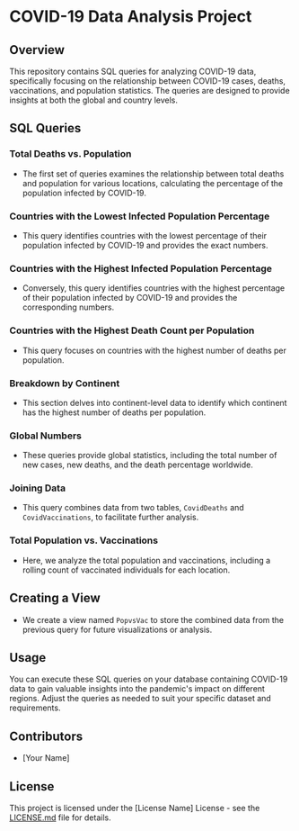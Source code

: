 # COVID-19 Data Analysis Project

## Overview
This repository contains SQL queries for analyzing COVID-19 data, specifically focusing on the relationship between COVID-19 cases, deaths, vaccinations, and population statistics. The queries are designed to provide insights at both the global and country levels.

## SQL Queries

### Total Deaths vs. Population
- The first set of queries examines the relationship between total deaths and population for various locations, calculating the percentage of the population infected by COVID-19.

### Countries with the Lowest Infected Population Percentage
- This query identifies countries with the lowest percentage of their population infected by COVID-19 and provides the exact numbers.

### Countries with the Highest Infected Population Percentage
- Conversely, this query identifies countries with the highest percentage of their population infected by COVID-19 and provides the corresponding numbers.

### Countries with the Highest Death Count per Population
- This query focuses on countries with the highest number of deaths per population.

### Breakdown by Continent
- This section delves into continent-level data to identify which continent has the highest number of deaths per population.

### Global Numbers
- These queries provide global statistics, including the total number of new cases, new deaths, and the death percentage worldwide.

### Joining Data
- This query combines data from two tables, `CovidDeaths` and `CovidVaccinations`, to facilitate further analysis.

### Total Population vs. Vaccinations
- Here, we analyze the total population and vaccinations, including a rolling count of vaccinated individuals for each location.

## Creating a View
- We create a view named `PopvsVac` to store the combined data from the previous query for future visualizations or analysis.

## Usage
You can execute these SQL queries on your database containing COVID-19 data to gain valuable insights into the pandemic's impact on different regions. Adjust the queries as needed to suit your specific dataset and requirements.

## Contributors
- [Your Name]

## License
This project is licensed under the [License Name] License - see the [LICENSE.md](LICENSE.md) file for details.
